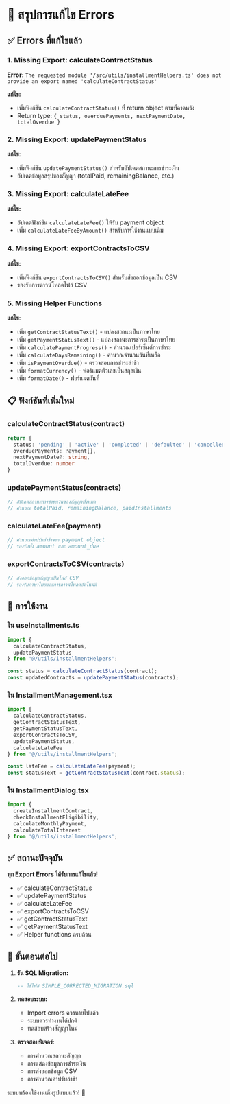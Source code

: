 # 🔧 สรุปการแก้ไข Errors

## ✅ Errors ที่แก้ไขแล้ว

### 1. **Missing Export: calculateContractStatus**
**Error:** `The requested module '/src/utils/installmentHelpers.ts' does not provide an export named 'calculateContractStatus'`

**แก้ไข:**
- เพิ่มฟังก์ชัน `calculateContractStatus()` ที่ return object ตามที่คาดหวัง
- Return type: `{ status, overduePayments, nextPaymentDate, totalOverdue }`

### 2. **Missing Export: updatePaymentStatus**
**แก้ไข:**
- เพิ่มฟังก์ชัน `updatePaymentStatus()` สำหรับอัปเดตสถานะการชำระเงิน
- อัปเดตข้อมูลสรุปของสัญญา (totalPaid, remainingBalance, etc.)

### 3. **Missing Export: calculateLateFee**
**แก้ไข:**
- อัปเดตฟังก์ชัน `calculateLateFee()` ให้รับ payment object
- เพิ่ม `calculateLateFeeByAmount()` สำหรับการใช้งานแบบเดิม

### 4. **Missing Export: exportContractsToCSV**
**แก้ไข:**
- เพิ่มฟังก์ชัน `exportContractsToCSV()` สำหรับส่งออกข้อมูลเป็น CSV
- รองรับการดาวน์โหลดไฟล์ CSV

### 5. **Missing Helper Functions**
**แก้ไข:**
- เพิ่ม `getContractStatusText()` - แปลงสถานะเป็นภาษาไทย
- เพิ่ม `getPaymentStatusText()` - แปลงสถานะการชำระเป็นภาษาไทย
- เพิ่ม `calculatePaymentProgress()` - คำนวณเปอร์เซ็นต์การชำระ
- เพิ่ม `calculateDaysRemaining()` - คำนวณจำนวนวันที่เหลือ
- เพิ่ม `isPaymentOverdue()` - ตรวจสอบการชำระล่าช้า
- เพิ่ม `formatCurrency()` - ฟอร์แมตตัวเลขเป็นสกุลเงิน
- เพิ่ม `formatDate()` - ฟอร์แมตวันที่

## 📋 ฟังก์ชันที่เพิ่มใหม่

### calculateContractStatus(contract)
```typescript
return {
  status: 'pending' | 'active' | 'completed' | 'defaulted' | 'cancelled',
  overduePayments: Payment[],
  nextPaymentDate?: string,
  totalOverdue: number
}
```

### updatePaymentStatus(contracts)
```typescript
// อัปเดตสถานะการชำระเงินของสัญญาทั้งหมด
// คำนวณ totalPaid, remainingBalance, paidInstallments
```

### calculateLateFee(payment)
```typescript
// คำนวณค่าปรับล่าช้าจาก payment object
// รองรับทั้ง amount และ amount_due
```

### exportContractsToCSV(contracts)
```typescript
// ส่งออกข้อมูลสัญญาเป็นไฟล์ CSV
// รองรับภาษาไทยและการดาวน์โหลดอัตโนมัติ
```

## 🎯 การใช้งาน

### ใน useInstallments.ts
```typescript
import { 
  calculateContractStatus, 
  updatePaymentStatus 
} from '@/utils/installmentHelpers';

const status = calculateContractStatus(contract);
const updatedContracts = updatePaymentStatus(contracts);
```

### ใน InstallmentManagement.tsx
```typescript
import { 
  calculateContractStatus,
  getContractStatusText, 
  getPaymentStatusText,
  exportContractsToCSV,
  updatePaymentStatus,
  calculateLateFee
} from '@/utils/installmentHelpers';

const lateFee = calculateLateFee(payment);
const statusText = getContractStatusText(contract.status);
```

### ใน InstallmentDialog.tsx
```typescript
import {
  createInstallmentContract,
  checkInstallmentEligibility,
  calculateMonthlyPayment,
  calculateTotalInterest
} from '@/utils/installmentHelpers';
```

## ✅ สถานะปัจจุบัน

**ทุก Export Errors ได้รับการแก้ไขแล้ว!**

- ✅ calculateContractStatus
- ✅ updatePaymentStatus  
- ✅ calculateLateFee
- ✅ exportContractsToCSV
- ✅ getContractStatusText
- ✅ getPaymentStatusText
- ✅ Helper functions ครบถ้วน

## 🚀 ขั้นตอนต่อไป

1. **รัน SQL Migration:**
   ```sql
   -- ใช้ไฟล์ SIMPLE_CORRECTED_MIGRATION.sql
   ```

2. **ทดสอบระบบ:**
   - Import errors ควรหายไปแล้ว
   - ระบบควรทำงานได้ปกติ
   - ทดสอบสร้างสัญญาใหม่

3. **ตรวจสอบฟีเจอร์:**
   - การคำนวณสถานะสัญญา
   - การแสดงข้อมูลการชำระเงิน
   - การส่งออกข้อมูล CSV
   - การคำนวณค่าปรับล่าช้า

ระบบพร้อมใช้งานเต็มรูปแบบแล้ว! 🎉